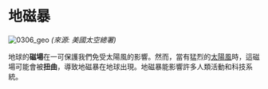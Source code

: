 # 地磁暴

![0306_geo](./static/0306_geo.jpg)
*(來源: 美國太空總署)*

地球的**磁場**在一可保護我們免受太陽風的影響。然而，當有猛烈的<a href="#/zh/phenomena/solarwind">太陽風</a>時，這磁場可能會被**扭曲**，導致地磁暴在地球出現。地磁暴能影響許多人類活動和科技系統。
